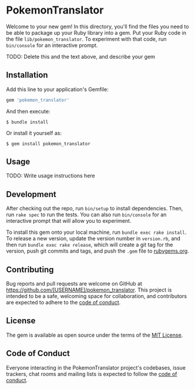 # PokemonTranslator

Welcome to your new gem! In this directory, you'll find the files you need to be able to package up your Ruby library into a gem. Put your Ruby code in the file `lib/pokemon_translator`. To experiment with that code, run `bin/console` for an interactive prompt.

TODO: Delete this and the text above, and describe your gem

## Installation

Add this line to your application's Gemfile:

```ruby
gem 'pokemon_translator'
```

And then execute:

    $ bundle install

Or install it yourself as:

    $ gem install pokemon_translator

## Usage

TODO: Write usage instructions here

## Development

After checking out the repo, run `bin/setup` to install dependencies. Then, run `rake spec` to run the tests. You can also run `bin/console` for an interactive prompt that will allow you to experiment.

To install this gem onto your local machine, run `bundle exec rake install`. To release a new version, update the version number in `version.rb`, and then run `bundle exec rake release`, which will create a git tag for the version, push git commits and tags, and push the `.gem` file to [rubygems.org](https://rubygems.org).

## Contributing

Bug reports and pull requests are welcome on GitHub at https://github.com/[USERNAME]/pokemon_translator. This project is intended to be a safe, welcoming space for collaboration, and contributors are expected to adhere to the [code of conduct](https://github.com/[USERNAME]/pokemon_translator/blob/master/CODE_OF_CONDUCT.md).


## License

The gem is available as open source under the terms of the [MIT License](https://opensource.org/licenses/MIT).

## Code of Conduct

Everyone interacting in the PokemonTranslator project's codebases, issue trackers, chat rooms and mailing lists is expected to follow the [code of conduct](https://github.com/[USERNAME]/pokemon_translator/blob/master/CODE_OF_CONDUCT.md).
